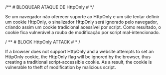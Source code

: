 /** # BLOQUEAR ATAQUE DE HttpOnly # */

Se um navegador não oferecer suporte ao HttpOnly e um site tentar definir um cookie HttpOnly, o sinalizador HttpOnly será ignorado pelo navegador, 
criando assim um cookie tradicional acessível por script. Como resultado, o cookie fica vulnerável a roubo de modificação por script mal-intencionado.

/ ** # BLOCK HttpOnly ATTACK # * /

If a browser does not support HttpOnly and a website attempts to set an HttpOnly cookie, the HttpOnly flag will be ignored by the browser, thus creating 
a traditional script-accessible cookie. As a result, the cookie is vulnerable to theft of modification by malicious script.
